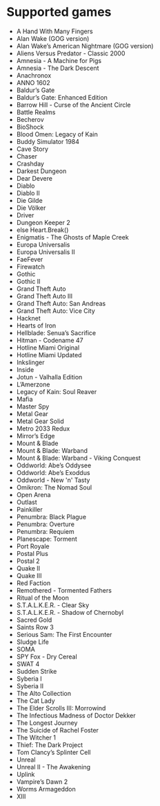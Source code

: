 Supported games
===============

- A Hand With Many Fingers
- Alan Wake (GOG version)
- Alan Wake’s American Nightmare (GOG version)
- Aliens Versus Predator - Classic 2000
- Amnesia - A Machine for Pigs
- Amnesia - The Dark Descent
- Anachronox
- ANNO 1602
- Baldur’s Gate
- Baldur’s Gate: Enhanced Edition
- Barrow Hill - Curse of the Ancient Circle
- Battle Realms
- Becherov
- BioShock
- Blood Omen: Legacy of Kain
- Buddy Simulator 1984
- Cave Story
- Chaser
- Crashday
- Darkest Dungeon
- Dear Devere
- Diablo
- Diablo II
- Die Gilde
- Die Völker
- Driver
- Dungeon Keeper 2
- else Heart.Break()
- Enigmatis - The Ghosts of Maple Creek
- Europa Universalis
- Europa Universalis II
- FaeFever
- Firewatch
- Gothic
- Gothic II
- Grand Theft Auto
- Grand Theft Auto III
- Grand Theft Auto: San Andreas
- Grand Theft Auto: Vice City
- Hacknet
- Hearts of Iron
- Hellblade: Senua’s Sacrifice
- Hitman - Codename 47
- Hotline Miami Original
- Hotline Miami Updated
- Inkslinger
- Inside
- Jotun - Valhalla Edition
- L’Amerzone
- Legacy of Kain: Soul Reaver
- Mafia
- Master Spy
- Metal Gear
- Metal Gear Solid
- Metro 2033 Redux
- Mirror’s Edge
- Mount & Blade
- Mount & Blade: Warband
- Mount & Blade: Warband - Viking Conquest
- Oddworld: Abe’s Oddysee
- Oddworld: Abe’s Exoddus
- Oddworld - New 'n' Tasty
- Omikron: The Nomad Soul
- Open Arena
- Outlast
- Painkiller
- Penumbra: Black Plague
- Penumbra: Overture
- Penumbra: Requiem
- Planescape: Torment
- Port Royale
- Postal Plus
- Postal 2
- Quake II
- Quake III
- Red Faction
- Remothered - Tormented Fathers
- Ritual of the Moon
- S.T.A.L.K.E.R. - Clear Sky
- S.T.A.L.K.E.R. - Shadow of Chernobyl
- Sacred Gold
- Saints Row 3
- Serious Sam: The First Encounter
- Sludge Life
- SOMA
- SPY Fox - Dry Cereal
- SWAT 4
- Sudden Strike
- Syberia I
- Syberia II
- The Alto Collection
- The Cat Lady
- The Elder Scrolls III: Morrowind
- The Infectious Madness of Doctor Dekker
- The Longest Journey
- The Suicide of Rachel Foster
- The Witcher 1
- Thief: The Dark Project
- Tom Clancy’s Splinter Cell
- Unreal
- Unreal II - The Awakening
- Uplink
- Vampire’s Dawn 2
- Worms Armageddon
- XIII
